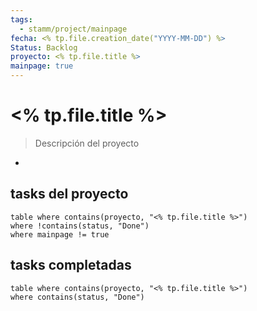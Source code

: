 ```yaml
---
tags:
  - stamm/project/mainpage
fecha: <% tp.file.creation_date("YYYY-MM-DD") %>
Status: Backlog
proyecto: <% tp.file.title %>
mainpage: true
---
```

# <% tp.file.title %>
> Descripción del proyecto
- 
## tasks del proyecto
```dataview
table where contains(proyecto, "<% tp.file.title %>")
where !contains(status, "Done")
where mainpage != true
```

## tasks completadas
```dataview
table where contains(proyecto, "<% tp.file.title %>")
where contains(status, "Done")
```
